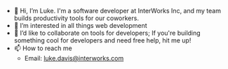 - 👋 Hi, I’m Luke. I'm a software developer at InterWorks Inc, and my team builds productivity tools for our coworkers.
- 👀 I’m interested in all things web development
- 💞️ I’d like to collaborate on tools for developers; If you're building something cool for developers and need free help, hit me up!
- 📫 How to reach me 
  - Email: luke.davis@interworks.com

<!---
russell-davis/russell-davis is a ✨ special ✨ repository because its `README.md` (this file) appears on your GitHub profile.
You can click the Preview link to take a look at your changes.
--->
